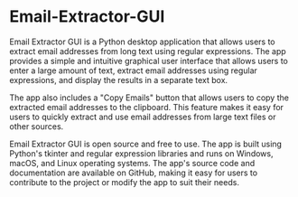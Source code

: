 # Email-Extractor-GUI
Email Extractor GUI is a Python desktop application that allows users to extract email addresses from long text using regular expressions. The app provides a simple and intuitive graphical user interface that allows users to enter a large amount of text, extract email addresses using regular expressions, and display the results in a separate text box.

The app also includes a "Copy Emails" button that allows users to copy the extracted email addresses to the clipboard. This feature makes it easy for users to quickly extract and use email addresses from large text files or other sources.

Email Extractor GUI is open source and free to use. The app is built using Python's tkinter and regular expression libraries and runs on Windows, macOS, and Linux operating systems. The app's source code and documentation are available on GitHub, making it easy for users to contribute to the project or modify the app to suit their needs.
